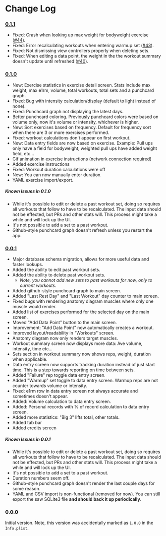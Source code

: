 # Change Log

### [0.1.1](https://github.com/cfilipov/MuscleBook/releases/tag/v0.1.1)

* Fixed: Crash when looking up max weight for bodyweight exercise ([#44](https://github.com/cfilipov/MuscleBook/issues/44)).
* Fixed: Error recalculating workouts when entering warmup set ([#43](https://github.com/cfilipov/MuscleBook/issues/43)).
* Fixed: Not dismissing view controllers properly when deleting sets.
* Fixed: When editing a data point, the weight in the the workout summary doesn't update until refreshed ([#40](https://github.com/cfilipov/MuscleBook/issues/40)).

### [0.1.0](https://github.com/cfilipov/MuscleBook/releases/tag/v0.1.0)

* New: Exercise statistics in exercise detail screen. Stats include max weight, max e1rm, volume, total workouts, total sets and a punchcard graph.
* Fixed: Bug with intensity calculation/display (default to light instead of none).
* Fixed: Punchcard graph not displaying the latest days.
* Better punchcard coloring. Previously punchcard colors were based on volume only, now it's volume or intensity, whichever is higher.
* New: Sort exercises based on frequency. Default for frequency sort when there are 3 or more exercises performed.
* Fixed: workout calculations don't appear on first workout.
* New: Data entry fields are now based on exercise. Example: Pull ups only have a field for bodyweight, weighted pull ups have added weight field, etc...
* Gif animation in exercise instructions (network connection required)
* Added exercise instructions
* Fixed: Workout duration calculations were off
* New: You can now manually enter duration.
* YAML exercise import/export.

##### Known Issues in 0.1.0

* While it's possible to edit or delete a past workout set, doing so requires all workouts that follow to have to be recalculated. The input data should not be effected, but PRs and other stats will. This process might take a while and will lock up the UI.
* It's not possible to add a set to a past workout.
* Github-style punchcard graph doesn't refresh unless you restart the app.

### [0.0.1](https://github.com/cfilipov/MuscleBook/releases/tag/v0.0.1)

* Major database schema migration, allows for more useful data and faster lookups.
* Added the ability to edit past workout sets.
* Added the ability to delete past workout sets.
	* *Note, you cannot add new sets to past workouts for now, only to current workouts.*
* Added github-style punchcard graph to main screen.
* Added "Last Rest Day" and "Last Workout" day counter to main screen.
* Fixed bugs with rendering anatomy diagram muscles where only one muscle would render.
* Added list of exercises performed for the selected day on the main screen.
* Moved "Add Data Point" button to the main screen.
* Improvement: "Add Data Point" now automatically creates a workout.
* Improved layout/readability in "Workouts" screen.
* Anatomy diagram now only renders target muscles.
* Workout summary screen now displays more data: Ave volume, intensity, time etc...
* Sets section in workout summary now shows reps, weight, duration when applicable.
* Data entry screen now supports tracking duration instead of just start time. This is a step towards reporting on time between sets.
* Added "Failure" rep toggle data entry screen.
* Added "Warmup" set toggle to data entry screen. Warmup reps are not counter towards volume or intensity.
* Fixed: e1rm row in data entry screen not always accurate and sometimes doesn't appear.
* Added: Volume calculation to data entry screen.
* Added: Personal records with % of record calculation to data entry screen.
* Added more statistics: "Big 3" lifts total, other totals.
* Added tab bar
* Added credits screen

##### Known Issues in 0.0.1

* While it's possible to edit or delete a past workout set, doing so requires all workouts that follow to have to be recalculated. The input data should not be effected, but PRs and other stats will. This process might take a while and will lock up the UI.
* It's not possible to add a set to a past workout.
* Duration numbers seem off.
* Github-style punchcard graph doesn't render the last couple days for some reason.
* YAML and CSV import is non-functional (removed for now). You can still export the saw SQLite3 file **and should back it up periodically**.

### 0.0.0

Initial version. Note, this version was accidentally marked as `1.0.0` in the `Info.plist`.
